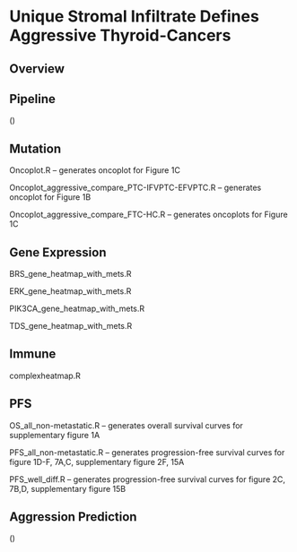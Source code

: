 # Unique Stromal Infiltrate Defines Aggressive Thyroid-Cancers

## Overview

## Pipeline
()


## Mutation

Oncoplot.R – generates oncoplot for Figure 1C

Oncoplot_aggressive_compare_PTC-IFVPTC-EFVPTC.R – generates oncoplot for Figure 1B

Oncoplot_aggressive_compare_FTC-HC.R – generates oncoplots for Figure 1C


## Gene Expression

BRS_gene_heatmap_with_mets.R

ERK_gene_heatmap_with_mets.R

PIK3CA_gene_heatmap_with_mets.R

TDS_gene_heatmap_with_mets.R


## Immune

complexheatmap.R


## PFS

OS_all_non-metastatic.R – generates overall survival curves for supplementary figure 1A

PFS_all_non-metastatic.R – generates progression-free survival curves for figure 1D-F, 7A,C, supplementary figure 2F, 15A

PFS_well_diff.R – generates progression-free survival curves for figure 2C, 7B,D, supplementary figure 15B


## Aggression Prediction

()



